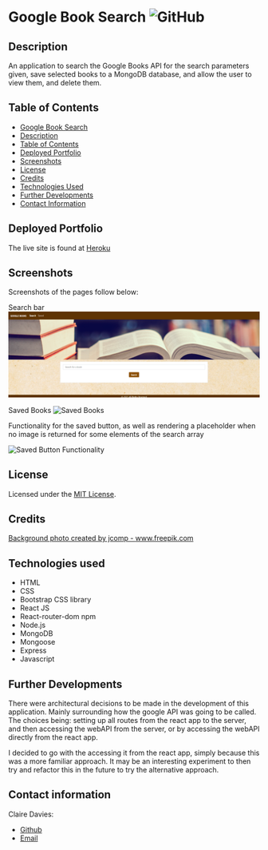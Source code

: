 # Google Book Search  ![GitHub](https://img.shields.io/github/license/ClaireMDavies/google-book-search?style=for-the-badge)

## Description
An application to search the Google Books API for the search parameters given, save selected books to a MongoDB database, and allow the user to view them, and delete them.  


## Table of Contents
  - [Google Book Search](#google-book-search)
  - [Description](##description)
  - [Table of Contents](##table-of-contents)
  - [Deployed Portfolio](##deployed-portfolio)
  - [Screenshots](##screenshots)
  - [License](##license)
  - [Credits](##credits)
  - [Technologies Used](##technologies-used)
  - [Further Developments](##futher-developments)
  - [Contact Information](##contact-information)



## Deployed Portfolio 

The live site is found at [Heroku](https://obscure-beach-39028.herokuapp.com/) 

## Screenshots

Screenshots of the pages follow below: 

Search bar ![Search](./client/src/images/google-books-search.png)

Saved Books ![Saved Books](./client/src/images/google-books-save.png) 

Functionality for the saved button, as well as rendering a placeholder when no image is returned for some elements of the search array

![Saved Button Functionality](./client/src/images/google-books-saved-button.png) 



  
## License 
Licensed under the [MIT License](LICENSE).

## Credits
<a href="https://www.freepik.com/photos/background">Background photo created by jcomp - www.freepik.com</a>

## Technologies used 
- HTML
- CSS
- Bootstrap CSS library
- React JS
- React-router-dom npm
- Node.js
- MongoDB
- Mongoose
- Express
- Javascript

## Further Developments

There were architectural decisions to be made in the development of this application.  Mainly surrounding how the google API was going to be called.  The choices being:  setting up all routes from the react app to the server, and then accessing the webAPI from the server, or by accessing the webAPI directly from the react app.  

I decided to go with the accessing it from the react app, simply because this was a more familiar approach.  It may be an interesting experiment to then try and refactor this in the future to try the alternative approach. 
  

## Contact information
Claire Davies:  

- [Github](https://github.com/ClaireMDavies) 
- [Email](mailto:claire.davies@junitech.com)